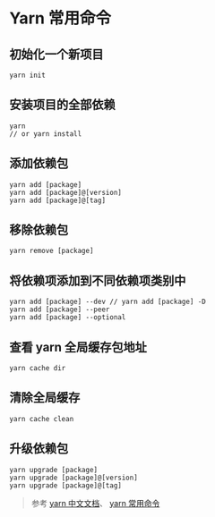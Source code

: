 # Yarn 常用命令

## 初始化一个新项目

```
yarn init
```

## 安装项目的全部依赖

```
yarn
// or yarn install
```

## 添加依赖包

```
yarn add [package]
yarn add [package]@[version]
yarn add [package]@[tag]
```

## 移除依赖包

```
yarn remove [package]
```

## 将依赖项添加到不同依赖项类别中

```
yarn add [package] --dev // yarn add [package] -D
yarn add [package] --peer
yarn add [package] --optional
```

## 查看 yarn 全局缓存包地址

```
yarn cache dir
```

## 清除全局缓存

```
yarn cache clean
```

## 升级依赖包

```
yarn upgrade [package]
yarn upgrade [package]@[version]
yarn upgrade [package]@[tag]
```

> 参考 [yarn 中文文档](https://yarn.bootcss.com/docs/usage/)、 [yarn 常用命令](https://www.jianshu.com/p/f5d85e541a99)
